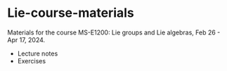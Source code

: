 # Lie-course-materials

Materials for the course MS-E1200: Lie groups and Lie algebras, Feb 26 - Apr 17, 2024.

 * Lecture notes
 * Exercises
